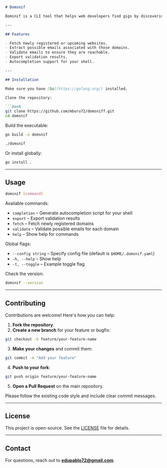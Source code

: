 
````markdown
# Domsnif

Domsnif is a CLI tool that helps web developers find gigs by discovering new websites marked as coming soon or under development, extracting associated emails, verifying them, and forwarding them to the developer. Originally built for personal use, it is now open to the public.

---

## Features

- Fetch newly registered or upcoming websites.
- Extract possible emails associated with those domains.
- Validate emails to ensure they are reachable.
- Export validation results.
- Autocompletion support for your shell.

---

## Installation

Make sure you have [Go](https://golang.org/) installed.

Clone the repository:

```bash
git clone https://github.com/mburu72/domsniff.git
cd domsnif
````

Build the executable:

```bash
go build -o domsnif

./domsnif
```

Or install globally:

```bash
go install .
```

---

## Usage

```bash
domsnif [command]
```

Available commands:

* `completion` – Generate autocompletion script for your shell
* `export` – Export validation results
* `fetch` – Fetch newly registered domains
* `validate` – Validate possible emails for each domain
* `help` – Show help for commands

Global flags:

* `--config string` – Specify config file (default is `$HOME/.domsnif.yaml`)
* `-h, --help` – Show help
* `-t, --toggle` – Example toggle flag

Check the version:

```bash
domsnif --version
```

---

## Contributing

Contributions are welcome! Here's how you can help:

1. **Fork the repository**.
2. **Create a new branch** for your feature or bugfix:

```bash
git checkout -b feature/your-feature-name
```

3. **Make your changes** and commit them:

```bash
git commit -m "Add your feature"
```

4. **Push to your fork**:

```bash
git push origin feature/your-feature-name
```

5. **Open a Pull Request** on the main repository.

Please follow the existing code style and include clear commit messages.

---

## License

This project is open-source. See the [LICENSE](LICENSE) file for details.

---

## Contact

For questions, reach out to **[edupablo72@gmail.com](mailto:edupablo72@gmail.com)**.


